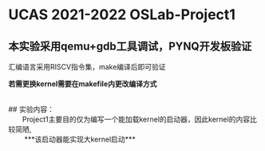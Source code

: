 #  UCAS 2021-2022 OSLab-Project1
## 本实验采用qemu+gdb工具调试，PYNQ开发板验证
 汇编语言采用RISCV指令集，make编译后即可验证  
   
 **若需更换kernel需要在makefile内更改编译方式**   

<br>
 ## 实验内容：
<br>&emsp;&emsp;Project1主要目的仅为编写一个能加载kernel的启动器，因此kernel的内容比较简陋,<br>     
&emsp;&emsp; ***该启动器能实现大kernel启动***

